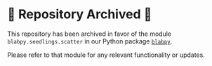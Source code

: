 # 🚨 Repository Archived 🚨

This repository has been archived in favor of the module `blabpy.seedlings.scatter` in our Python package [`blabpy`](https://github.com/BergelsonLab/blabpy/).

Please refer to that module for any relevant functionality or updates.
